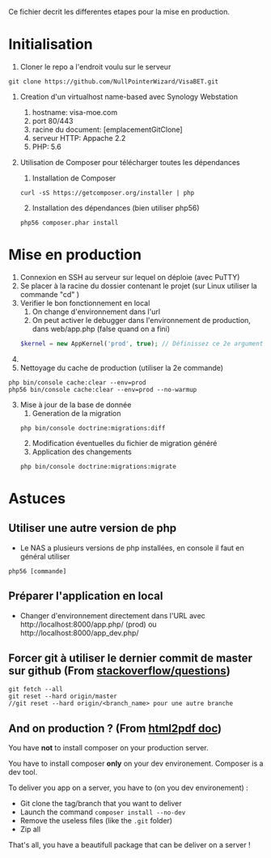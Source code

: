 Ce fichier decrit les differentes etapes pour la mise en production.

# Initialisation
1. Cloner le repo a l'endroit voulu sur le serveur
```
git clone https://github.com/NullPointerWizard/VisaBET.git
```
1. Creation d'un virtualhost name-based avec Synology Webstation
    1. hostname: visa-moe.com
    1. port 80/443
    1. racine du document: [emplacementGitClone]
    1. serveur HTTP: Appache 2.2
    1. PHP: 5.6

3. Utilisation de Composer pour télécharger toutes les dépendances
    1. Installation de Composer
    ```
    curl -sS https://getcomposer.org/installer | php
    ```
    2. Installation des dépendances (bien utiliser php56)
    ```
    php56 composer.phar install
    ```

# Mise en production
1. Connexion en SSH au serveur sur lequel on déploie (avec PuTTY)
1. Se placer à la racine du dossier contenant le projet (sur Linux utiliser la commande "cd" )
1. Verifier le bon fonctionnement en local
    1. On change d'environnement dans l'url
    2. On peut activer le debugger dans l'environnement de production, dans web/app.php (false quand on a fini)
    ```php
    $kernel = new AppKernel('prod', true); // Définissez ce 2e argument à true
    ```
1. 
2. Nettoyage du cache de production (utiliser la 2e commande)
```
php bin/console cache:clear --env=prod
php56 bin/console cache:clear --env=prod --no-warmup
```

3. Mise à jour de la base de donnée
    1. Generation de la migration
    ```
    php bin/console doctrine:migrations:diff
    ```
    2. Modification éventuelles du fichier de migration généré
    3. Application des changements
    ```
    php bin/console doctrine:migrations:migrate
    ```
# Astuces
## Utiliser une autre version de php
* Le NAS a plusieurs versions de php installées, en console il faut en général utiliser
```
php56 [commande]
```

## Préparer l'application en local
* Changer d'environnement directement dans l'URL avec http://localhost:8000/app.php/ (prod) ou http://localhost:8000/app_dev.php/

## Forcer git à utiliser le dernier commit de master sur github (From [stackoverflow/questions](https://stackoverflow.com/questions/1125968/how-do-i-force-git-pull-to-overwrite-local-files))
```
git fetch --all
git reset --hard origin/master
//git reset --hard origin/<branch_name> pour une autre branche
```

## And on production ? (From [html2pdf doc](https://github.com/spipu/html2pdf/edit/master/doc/install.md))

You have **not** to install composer on your production server.

You have to install composer **only** on your dev environement. Composer is a dev tool.

To deliver you app on a server, you have to (on you dev environement) :

  * Git clone the tag/branch that you want to deliver
  * Launch the command `composer install --no-dev`
  * Remove the useless files (like the `.git` folder)
  * Zip all

That's all, you have a beautifull package that can be deliver on a server !
